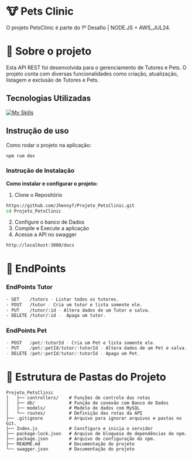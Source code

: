 
# 🐮 Pets Clinic 

O projeto PetsClinic é parte do 1º Desafio | NODE.JS + AWS_JUL24.

# 🏥 Sobre o projeto
Esta API REST foi desenvolvida para o gerenciamento de Tutores e Pets. O projeto conta com diversas funcionalidades como criação, atualização, listagem e exclusão de Tutores e Pets. 

## Tecnologias Utilizadas 
  [![My Skills](https://skillicons.dev/icons?i=js,nodejs,mysql,express,sequelize,git,github)](https://skillicons.dev)

## Instrução de uso
Como rodar o projeto na aplicação:

```bash
npm rum dev
```


### Instrução de Instalação
**Como instalar e configurar o projeto:**
    
1. Clone o Repositório

```bash
https://github.com/Jhennyf/Projeto_PetsClinic.git
cd Projeto_PetsClinic 
```
2. Configure o banco de Dados
3. Compile e Execute a aplicação
4. Acesse a API no swagger
```bash
http://localhost:3000/docs
```

# 📍 EndPoints
### EndPoints Tutor

```bash
- GET    /tutors - Listar todos os tutores.
- POST   /tutor - Cria um tutor e lista somente ele.
- PUT    /tutor/:id - Altera dados de um Tutor e salva.
- DELETE /tutor/:id -  Apaga um tutor. 
```

### EndPoints Pet

```javascript 
- POST   /pet/:tutorId - Cria um Pet e lista somente ele.
- PUT    /pet/:petId/tutor/:tutorId - Altera dados de um Pet e salva.
- DELETE /pet/:petId/tutor/:tutorId - Apaga um Pet.
```

# 📁 Estrutura de Pastas do Projeto

```plaintext
Projeto_PetsClinic
│   ├── controllers/    # Funções de controle das rotas
│   ├── db/             # Função de conexão com Banco de Dados
│   ├── models/         # Modelo de dados com MySQL
│   └── routes/         # Definição das rotas da API
├── .gitignore          # Arquivo para ignorar arquivos e pastas no Git.
├── Index.js            # Consfigura e inicia o servidor
├── package-lock.json   # Arquivo de bloqueio de dependências do npm.
├── package.json        # Arquivo de configuração do npm.
├── README.md           # Documentação do projeto
└── swagger.json        # Documentação do projeto

```




